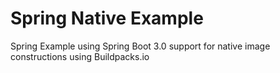 # Spring Native Example

Spring Example using Spring Boot 3.0 support for native image constructions using Buildpacks.io
